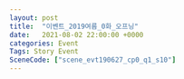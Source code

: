 ```yaml
---
layout: post
title:  "이벤트_2019여름_0화_오프닝"
date:   2021-08-02 22:00:00 +0000
categories: Event
Tags: Story Event
SceneCode: ["scene_evt190627_cp0_q1_s10"]
---
```

